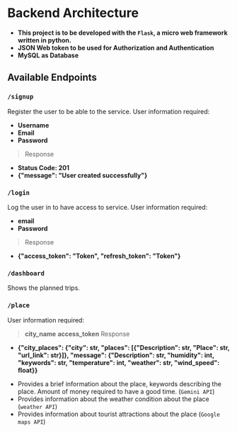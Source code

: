 # Backend Architecture
* **This project is to be developed with the `Flask`, a micro web framework written in python.**
* **JSON Web token to be used for Authorization and Authentication**
* **MySQL as Database**

## Available Endpoints
### `/signup`
Register the user to be able to  the service. User information required:
 - **Username**
 - **Email**
 - **Password**
 > Response
 - **Status Code: 201**
 - **{"message": "User created successfully"}**
### `/login`
Log the user in to have access to service. User information required:
 - **email**
 - **Password**
 > Response
 - **{"access_token": "Token", "refresh_token": "Token"}**
### `/dashboard`
Shows the planned trips.
### `/place`
User information required:
 > **city_name**
 > **access_token**
 > Response
 - **{"city_places": {"city": str, "places": [{"Description": str, "Place": str, "url_link": str}]}, "message": {"Description": str, "humidity": int, "keywords": str, "temperature": int, "weather": str, "wind_speed": float}}**
* Provides a brief information about the place, keywords describing the place. 
Amount of money required to have a good time. (`Gemini API`)
* Provides information about the weather condition about the place (`weather API`)
* Provides information about tourist attractions about the place (`Google maps API`)

